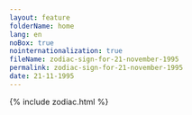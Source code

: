 ```yaml
---
layout: feature
folderName: home
lang: en
noBox: true
nointernationalization: true
fileName: zodiac-sign-for-21-november-1995
permalink: zodiac-sign-for-21-november-1995
date: 21-11-1995
---
```

{% include zodiac.html %}
